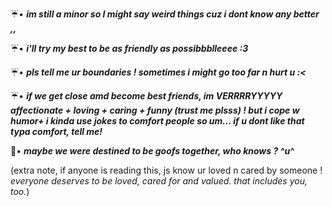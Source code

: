 ☔• ***im still a minor so I might say weird things cuz i dont know any better ,,***


☔• ***i'll try my best to be as friendly as possibbblleeee :3***



☔• ***pls tell me ur boundaries ! sometimes i might go too far n hurt u :<***


☔• ***if we get close amd become best friends, im VERRRRYYYYY affectionate + loving + caring + funny (trust me plsss) ! but i cope w humor+ i kinda use jokes to comfort people so um... if u dont like that typa comfort, tell me!***


💟• ***maybe we were destined to be goofs together, who knows ? ^u^***


(extra note, if anyone is reading this, js know ur loved n cared by someone ! *everyone deserves to be loved, cared for and valued. that includes you, too.*)
